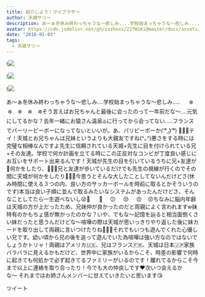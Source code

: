 ```yaml
---
title: 紹介しよう！マイブラザー
author: 天城サリー
description: あ〜ぁ冬休み終わっちゃうな〜悲しみ....学校始まっちゃうな〜悲しみ.....      ❄️    ❄️    ❄️    ❄️    ❄️そう言えばお兄ちゃんと最後に会ったのって一年前だな〜....元気にしてるかな？去年一緒にお猿さん温泉...
avatar: https://cdn.jsdelivr.net/gh/zzzhxxx/227WiKi@master/docs/assets/photo/avatar/sally.jpg
date: "2018-01-03"
tags:
  - 天城サリー
---
```


!![](https://cdn.jsdelivr.net/gh/zzzhxxx/227WiKi-image@master/blog-image/sally-2018-01-03_1.jpg)

!![](https://cdn.jsdelivr.net/gh/zzzhxxx/227WiKi-image@master/blog-image/sally-2018-01-03_2.jpg)

!![](https://cdn.jsdelivr.net/gh/zzzhxxx/227WiKi-image@master/blog-image/sally-2018-01-03_3.jpg)


あ〜ぁ冬休み終わっちゃうな〜悲しみ....学校始まっちゃうな〜悲しみ.....      ❄️    ❄️    ❄️    ❄️    ❄️そう言えばお兄ちゃんと最後に会ったのって一年前だな〜....元気にしてるかな？去年一緒にお猿さん温泉♨️に行ってから会ってない.....フランスでパーリーピーポーになってないといいが。あ、パリピーポーか( ͡° ͜ʖ ͡°) 🥖🍾🥂テイ！天城とお兄ちゃんは兄妹というよりも大親友ですね(^｡^)悪さをする時には完璧な相棒なんですよ先生に信頼されている天城+先生に目を付けられている兄+その友達。学校で何か計画を立てる時にこの正反対なコンビが丁度良い感じにお互いをサポート出来るんです！天城が先生の目を引いているうちに兄+友達が🤝何かをしたり、🏃🏻‍♂️兄と友達が歩いているだけでも先生の視線が行くのでその間に天城が何かをしたり🏃🏻‍♀️今思うとそんな大したことしてないんだけどさ(休み時間に使える３つの内、良い方のサッカーボールを時前に取るとかそういうのです)本当は良い子順に並んで取るみたいなシステムがあったんだけどさ、そんなことしてたら一生遊べないし😜🧐      🤨     😕     😒     😣    😣ちなみに脳内年齢は天城の方が上だったため、兄妹仲が良かったのだと両親によく言われますw妹特有のかもちょ感が無かったのかな？いや、でもな〜記憶を辿ると相当面倒くさい妹だったと思うんだけどな〜喧嘩の際は天城が思いっきりやり返した後に妹カードを取り出して両親に言いつけたりね🤷🏻‍♀️それでもいつも遊んでくれた心優しい兄です。幼い頃から兄の後を追って遊んでいた為喧嘩は強い方なのではないでしょうかトリャ！両親はアメリカ🇺🇸、兄はフランス🇫🇷、天城は日本🇯🇵家族バラバラに見えるかもだけど、世界中に家族がいるからこそ、時差の影響で何時に起きても何処かで必ず起きてるファミリーがいるのです！離れてるからこそ今まで以上に連絡を取り合ったり！今でも大の仲良しです♥️次いつ会えるかな〜 それまではお姉さんメンバーに甘えていきたいと思います😘


ツイート



